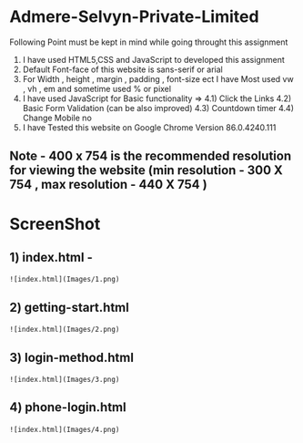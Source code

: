 # Admere-Selvyn-Private-Limited
Following Point must be kept in mind while going throught this assignment
1) I have used HTML5,CSS and JavaScript to developed this  assignment 
2) Default Font-face of this website is sans-serif or arial 
3) For Width , height , margin , padding , font-size ect I have Most used vw , vh , em and sometime used % or pixel
4) I have used JavaScript for Basic functionality =>
   4.1) Click the Links
   4.2) Basic Form Validation (can be also improved)
   4.3) Countdown timer
   4.4) Change Mobile no
5) I have Tested this website on Google Chrome Version 86.0.4240.111

## Note - 400 x 754 is the recommended resolution for viewing the website (min resolution - 300 X 754 , max resolution - 440 X 754 )

# ScreenShot
## 1) index.html -
    ![index.html](Images/1.png)
## 2) getting-start.html
    ![index.html](Images/2.png)
## 3) login-method.html
    ![index.html](Images/3.png)
## 4) phone-login.html
    ![index.html](Images/4.png)
